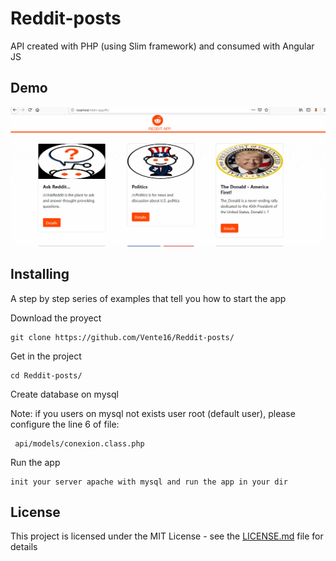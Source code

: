 # Reddit-posts
API created  with PHP (using Slim framework) and consumed with Angular JS
## Demo

![alt text](https://github.com/Vente16/Reddit-posts/blob/master/demo.gif)

## Installing

A step by step series of examples that tell you how to start the app

Download the proyect

```
git clone https://github.com/Vente16/Reddit-posts/
```

Get in the project

```
cd Reddit-posts/
```
Create database on mysql

Note: if you users on mysql not exists user root (default user), please configure the line 6 of file:

```
 api/models/conexion.class.php
```

Run the app

```
init your server apache with mysql and run the app in your dir
```


## License

This project is licensed under the MIT License - see the [LICENSE.md](LICENSE.md) file for details
